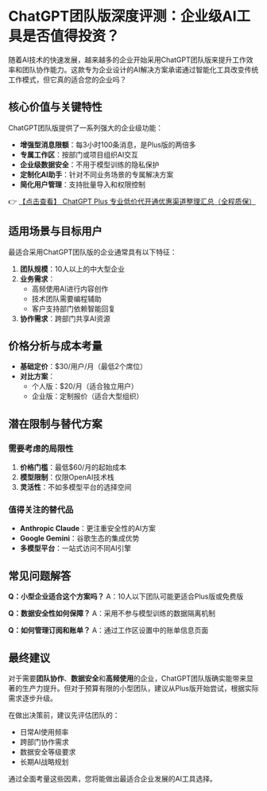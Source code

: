 # ChatGPT团队版深度评测：企业级AI工具是否值得投资？

随着AI技术的快速发展，越来越多的企业开始采用ChatGPT团队版来提升工作效率和团队协作能力。这款专为企业设计的AI解决方案承诺通过智能化工具改变传统工作模式，但它真的适合您的企业吗？

## 核心价值与关键特性

ChatGPT团队版提供了一系列强大的企业级功能：

- **增强型消息限额**：每3小时100条消息，是Plus版的两倍多
- **专属工作区**：按部门或项目组织AI交互
- **企业级数据安全**：不用于模型训练的隐私保护
- **定制化AI助手**：针对不同业务场景的专属解决方案
- **简化用户管理**：支持批量导入和权限控制

👉 [【点击查看】 ChatGPT Plus 专业低价代开通优惠渠道整理汇总（全程质保）](https://bit.ly/DaiKai)

## 适用场景与目标用户

最适合采用ChatGPT团队版的企业通常具有以下特征：

1. **团队规模**：10人以上的中大型企业
2. **业务需求**：
   - 高频使用AI进行内容创作
   - 技术团队需要编程辅助
   - 客户支持部门依赖智能回复
3. **协作需求**：跨部门共享AI资源

## 价格分析与成本考量

- **基础定价**：$30/用户/月（最低2个席位）
- **对比方案**：
  - 个人版：$20/月（适合独立用户）
  - 企业版：定制报价（适合大型组织）

## 潜在限制与替代方案

### 需要考虑的局限性

1. **价格门槛**：最低$60/月的起始成本
2. **模型限制**：仅限OpenAI技术栈
3. **灵活性**：不如多模型平台的选择空间

### 值得关注的替代品

- **Anthropic Claude**：更注重安全性的AI方案
- **Google Gemini**：谷歌生态的集成优势
- **多模型平台**：一站式访问不同AI引擎

## 常见问题解答

**Q：小型企业适合这个方案吗？**
A：10人以下团队可能更适合Plus版或免费版

**Q：数据安全性如何保障？**
A：采用不参与模型训练的数据隔离机制

**Q：如何管理订阅和账单？**
A：通过工作区设置中的账单信息页面

## 最终建议

对于需要**团队协作**、**数据安全**和**高频使用**的企业，ChatGPT团队版确实能带来显著的生产力提升。但对于预算有限的小型团队，建议从Plus版开始尝试，根据实际需求逐步升级。

在做出决策前，建议先评估团队的：
- 日常AI使用频率
- 跨部门协作需求
- 数据安全等级要求
- 长期AI战略规划

通过全面考量这些因素，您将能做出最适合企业发展的AI工具选择。